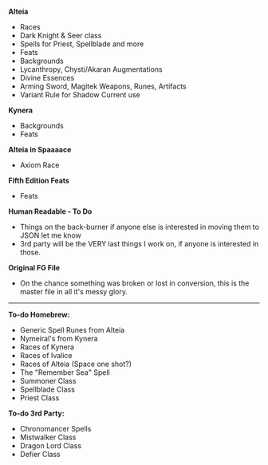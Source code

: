 **Alteia**
- Races
- Dark Knight & Seer class
- Spells for Priest, Spellblade and more
- Feats
- Backgrounds
- Lycanthropy, Chysti/Akaran Augmentations
- Divine Essences
- Arming Sword, Magitek Weapons, Runes, Artifacts
- Variant Rule for Shadow Current use

**Kynera**
- Backgrounds
- Feats

**Alteia in Spaaaace**
- Axiom Race

**Fifth Edition Feats**
- Feats

**Human Readable - To Do**
- Things on the back-burner if anyone else is interested in moving them to JSON let me know
- 3rd party will be the VERY last things I work on, if anyone is interested in those.

**Original FG File**
- On the chance something was broken or lost in conversion, this is the master file in all it's messy glory.
-----
**To-do Homebrew:**
- Generic Spell Runes from Alteia
- Nymeiral's from Kynera
- Races of Kynera
- Races of Ivalice
- Races of Alteia (Space one shot?)
- The "Remember Sea" Spell
- Summoner Class
- Spellblade Class
- Priest Class

**To-do 3rd Party:**
- Chronomancer Spells
- Mistwalker Class
- Dragon Lord Class
- Defier Class

